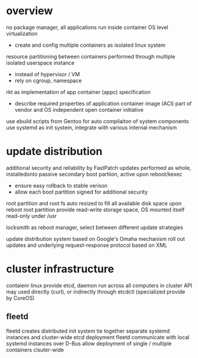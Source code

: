 # overview
no package manager, all applications run inside container
OS level virtualization 
- create and config multiple containers as isolated linux system

resource partitioning between containers performed through multiple isolated userspace instance
  - instead of hypervisor / VM
  - rely on cgroup, namespace

rkt as implementation of app container (appc) specification
- describe required properties of application container image (ACI)
part of vendor and OS independent open container initiative

use ebuild scripts from Gentoo for auto compilaiton of system components
use systemd as init system, integrate with various internal mechanism

# update distribution
additional security and reliability by FastPatch 
updates performed as whole, installedonto passive secondary boot partiion, active upon reboot/kexec
- ensure easy rollback to stable verison
- allow each boot partition signed for additional security

root partition and root fs auto resized to fill all available disk space upon reboot
root partition provide read-write storage space, OS mounted itself read-only under /usr

locksmith as reboot manager, select between different update strategies

update distribution system based on Google's Omaha
mechanism roll out updates and underlying request-response protocol based on XML

# cluster infrastructure
contaienr linux provide etcd, daemon run across all computers in cluster
API may used directly (curl), or indirectly through etcdctl (specialized provide by CoreOS)

## fleetd
fleetd creates distributed init system tie together separate systemd instances and cluster-wide etcd deployment
fleetd communicate with local systemd instances over D-Bus
allow deployment of single / multiple containers clsuter-wide












